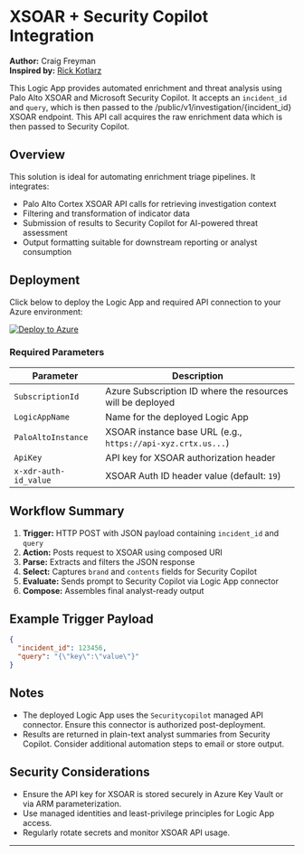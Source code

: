 # XSOAR + Security Copilot Integration

**Author:** Craig Freyman  
**Inspired by:** [Rick Kotlarz](https://github.com/RickKotlarz/Security-Copilot-Plugins-dev/tree/main/Palo_Alto_XSOAR)

This Logic App provides automated enrichment and threat analysis using Palo Alto XSOAR and Microsoft Security Copilot. It accepts an `incident_id` and `query`, which is then passed to the /public/v1/investigation/{incident_id} XSOAR endpoint. This API call acquires the raw enrichment data which is then passed to Security Copilot.

## Overview

This solution is ideal for automating enrichment triage pipelines. It integrates:
- Palo Alto Cortex XSOAR API calls for retrieving investigation context
- Filtering and transformation of indicator data
- Submission of results to Security Copilot for AI-powered threat assessment
- Output formatting suitable for downstream reporting or analyst consumption

## Deployment

Click below to deploy the Logic App and required API connection to your Azure environment:

[![Deploy to Azure](https://aka.ms/deploytoazurebutton)](https://portal.azure.com/#create/Microsoft.Template/uri/https%3A%2F%2Fraw.githubusercontent.com%2Fcd1zz%2Fsecuritycopilot%2Frefs%2Fheads%2Fmain%2FLogicApps%2FPaloAltoXSoar%2Fazure_deploy.json)

### Required Parameters

| Parameter             | Description                                                |
|-----------------------|------------------------------------------------------------|
| `SubscriptionId`      | Azure Subscription ID where the resources will be deployed |
| `LogicAppName`        | Name for the deployed Logic App                            |
| `PaloAltoInstance`    | XSOAR instance base URL (e.g., `https://api-xyz.crtx.us...`) |
| `ApiKey`              | API key for XSOAR authorization header                     |
| `x-xdr-auth-id_value` | XSOAR Auth ID header value (default: `19`)                 |

## Workflow Summary

1. **Trigger:** HTTP POST with JSON payload containing `incident_id` and `query`
2. **Action:** Posts request to XSOAR using composed URI
3. **Parse:** Extracts and filters the JSON response
4. **Select:** Captures `brand` and `contents` fields for Security Copilot
5. **Evaluate:** Sends prompt to Security Copilot via Logic App connector
6. **Compose:** Assembles final analyst-ready output

## Example Trigger Payload

```json
{
  "incident_id": 123456,
  "query": "{\"key\":\"value\"}"
}
```

## Notes

- The deployed Logic App uses the `Securitycopilot` managed API connector. Ensure this connector is authorized post-deployment.
- Results are returned in plain-text analyst summaries from Security Copilot. Consider additional automation steps to email or store output.

## Security Considerations

- Ensure the API key for XSOAR is stored securely in Azure Key Vault or via ARM parameterization.
- Use managed identities and least-privilege principles for Logic App access.
- Regularly rotate secrets and monitor XSOAR API usage.

---